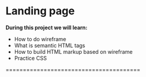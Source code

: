 # Landing page

**During this project we will learn:**

- How to do wireframe
- What is semantic HTML tags
- How to build HTML markup based on wireframe
- Practice CSS

=======================================
 
